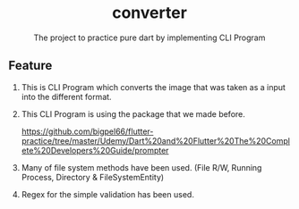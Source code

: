 <h1 align="center">converter</h1>
<div align="center">
    The project to practice pure dart by implementing CLI Program
</div>

## Feature

1. This is CLI Program which converts the image that was taken as a input into the different format.

2. This CLI Program is using the package that we made before.

    https://github.com/bigpel66/flutter-practice/tree/master/Udemy/Dart%20and%20Flutter%20The%20Complete%20Developers%20Guide/prompter

3. Many of file system methods have been used. (File R/W, Running Process, Directory & FileSystemEntity)

4. Regex for the simple validation has been used.

